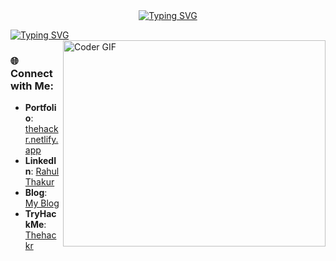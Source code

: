 <div align="center">
  <a href="https://git.io/typing-svg">
    <img src="https://readme-typing-svg.demolab.com?font=Fira+Code&pause=1000&color=22F700&width=600&lines=On+the+journey+to+be+a+Best+Hacker;Cybersecurity+Specialist;Bug+Bounty+Hunter;Security+Researcher;Always+Learning+Something+New" alt="Typing SVG" />
  </a>
</div>


[![Typing SVG](https://readme-typing-svg.herokuapp.com?font=Ubuntu&color=%2336BCF7&vCenter=true&height=35&lines=%23+whoami;%E2%9C%93+Web+Developer;%E2%9C%93+Pentester;%E2%9C%93+CTF+Player+;%E2%9C%93++;%E2%9C%93++)](https://git.io/typing-svg)
<img align="right" src="https://github.com/rajaprerak/rajaprerak/blob/master/developer.gif" alt="Coder GIF" width="420" height="330">

### 🌐 Connect with Me:

- **Portfolio**: [thehackr.netlify.app](https://thehackr.netlify.app/)
- **LinkedIn**: [Rahul Thakur](https://www.linkedin.com/in/Rahul-Thakur7/)
- **Blog**: [My Blog](https://sarsolutionz.blogspot.com/)
- **TryHackMe**: [Thehackr](https://tryhackme.com/p/Thehackr)
